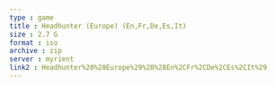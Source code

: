 ```yaml
---
type : game
title : Headhunter (Europe) (En,Fr,De,Es,It)
size : 2.7 G
format : iso
archive : zip
server : myrient
link2 : Headhunter%20%28Europe%29%20%28En%2CFr%2CDe%2CEs%2CIt%29
---
```

